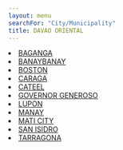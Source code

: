 ```yaml
---
layout: menu
searchFor: "City/Municipality"
title: DAVAO ORIENTAL
---
```

<li><a class="oID" href="{{site.url}}/citymuni/2501.html" value="DAVAO ORIENTAL, BAGANGA" rel="external">BAGANGA</a></li><li><a class="oID" href="{{site.url}}/citymuni/2502.html" value="DAVAO ORIENTAL, BANAYBANAY" rel="external">BANAYBANAY</a></li><li><a class="oID" href="{{site.url}}/citymuni/2503.html" value="DAVAO ORIENTAL, BOSTON" rel="external">BOSTON</a></li><li><a class="oID" href="{{site.url}}/citymuni/2504.html" value="DAVAO ORIENTAL, CARAGA" rel="external">CARAGA</a></li><li><a class="oID" href="{{site.url}}/citymuni/2505.html" value="DAVAO ORIENTAL, CATEEL" rel="external">CATEEL</a></li><li><a class="oID" href="{{site.url}}/citymuni/2506.html" value="DAVAO ORIENTAL, GOVERNOR GENEROSO" rel="external">GOVERNOR GENEROSO</a></li><li><a class="oID" href="{{site.url}}/citymuni/2507.html" value="DAVAO ORIENTAL, LUPON" rel="external">LUPON</a></li><li><a class="oID" href="{{site.url}}/citymuni/2508.html" value="DAVAO ORIENTAL, MANAY" rel="external">MANAY</a></li><li><a class="oID" href="{{site.url}}/citymuni/2509.html" value="DAVAO ORIENTAL, MATI CITY" rel="external">MATI CITY</a></li><li><a class="oID" href="{{site.url}}/citymuni/2510.html" value="DAVAO ORIENTAL, SAN ISIDRO" rel="external">SAN ISIDRO</a></li><li><a class="oID" href="{{site.url}}/citymuni/2511.html" value="DAVAO ORIENTAL, TARRAGONA" rel="external">TARRAGONA</a></li>